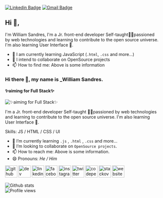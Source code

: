 [![Linkedin Badge](https://img.shields.io/badge/-hakacode-blue?style=flat-square&logo=Linkedin&logoColor=white&link=https://www.linkedin.com/in/hakacode/)](https://www.linkedin.com/in/hakacode/)
[![Gmail Badge](https://img.shields.io/badge/-hakacode@tuta.io-c14438?style=flat-square&logo=Gmail&logoColor=white&link=mailto:hakacode@tuta.io)](mailto:hakacode@tuta.io)

## Hi 👋, 
I'm William Sandres, I'm a Jr. front-end developer Self-taught👨‍💻passioned by web technologies and learning to contribute to the open source universe. I'm also learning User Interface 🎨.


- 🌱 I am currently learning JavaScript (`.html`, `.css` and more...)
- 👯 I intend to collaborate on OpenSource projects
- 📫 How to find me: Above is some information



### Hi there 👋, my name is _William Sandres.
#### ✨aiming for Full Stack✨
![✨aiming for Full Stack✨](https://i.pinimg.com/originals/81/d2/bf/81d2bffd2d12c8275ab2c708b3fd5297.gif)

I'm a Jr. front-end developer Self-taught 👨‍💻passioned by web technologies and learning to contribute to the open source universe. I'm also learning User Interface 🎨.

Skills:   JS / HTML / CSS / UI

- 🌱 I’m currently learning `.js` , `.html` , `.css` and more... 
- 👯 I’m looking to collaborate on ```OpenSource projects```. 
- 📫 How to reach me: Above is some information.<br> 
- 😄 Pronouns: *He / Him* 

[<img src='https://cdn.jsdelivr.net/npm/simple-icons@3.0.1/icons/github.svg' alt='github' height='40'>](https://github.com/HakaCode)  [<img src='https://cdn.jsdelivr.net/npm/simple-icons@3.0.1/icons/dev-dot-to.svg' alt='dev' height='40'>](https://dev.to/hakacode)  [<img src='https://cdn.jsdelivr.net/npm/simple-icons@3.0.1/icons/linkedin.svg' alt='linkedin' height='40'>](https://www.linkedin.com/in/hakacode/)  [<img src='https://cdn.jsdelivr.net/npm/simple-icons@3.0.1/icons/facebook.svg' alt='facebook' height='40'>](https://www.facebook.com/will.constantinov)  [<img src='https://cdn.jsdelivr.net/npm/simple-icons@3.0.1/icons/instagram.svg' alt='instagram' height='40'>](https://www.instagram.com/will.constantinov/)  [<img src='https://cdn.jsdelivr.net/npm/simple-icons@3.0.1/icons/twitter.svg' alt='twitter' height='40'>](https://twitter.com/hakacode)  [<img src='https://cdn.jsdelivr.net/npm/simple-icons@3.0.1/icons/codepen.svg' alt='codepen' height='40'>](https://codepen.io/hakacode)  [<img src='https://cdn.jsdelivr.net/npm/simple-icons@3.0.1/icons/stackoverflow.svg' alt='stackoverflow' height='40'>](https://stackoverflow.com/users/13676055/hakacode)  [<img src='https://cdn.jsdelivr.net/npm/simple-icons@3.0.1/icons/icloud.svg' alt='website' height='40'>](https://hakacode.github.io)  

![Github stats](https://github-readme-stats.vercel.app/api?username=HakaCode&show_icons=true)<br>![Profile views](https://gpvc.arturio.dev/HakaCode) 
